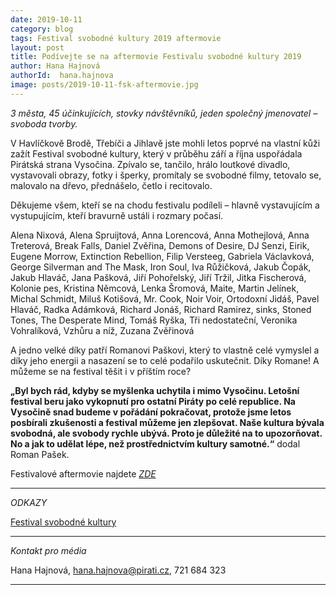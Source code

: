 ```yaml
---
date: 2019-10-11
category: blog
tags: Festival svobodné kultury 2019 aftermovie
layout: post
title: Podívejte se na aftermovie Festivalu svobodné kultury 2019
author: Hana Hajnová
authorId:  hana.hajnova
image: posts/2019-10-11-fsk-aftermovie.jpg
---
```


*3 města, 45 účinkujících, stovky návštěvníků, jeden společný jmenovatel – svoboda tvorby.*

V Havlíčkově Brodě, Třebíči a Jihlavě jste mohli letos poprvé na vlastní kůži zažít Festival svobodné kultury, který v průběhu září a října uspořádala Pirátská strana Vysočina. Zpívalo se, tančilo, hrálo loutkové divadlo, vystavovali obrazy, fotky i šperky, promítaly se svobodné filmy, tetovalo se, malovalo na dřevo, přednášelo, četlo i recitovalo.  

Děkujeme všem, kteří se na chodu festivalu podíleli – hlavně vystavujícím a vystupujícím, kteří bravurně ustáli i rozmary počasí. 

Alena Nixová, Alena Spruijtová, Anna Lorencová, Anna Mothejlová, Anna Treterová, Break Falls, Daniel Zvěřina, Demons of Desire, DJ Senzi, Eirik, Eugene Morrow, Extinction Rebellion, Filip Versteeg, Gabriela Václavková, George Silverman and The Mask, Iron Soul, Iva Růžičková, Jakub Čopák, Jakub Hlaváč, Jana Pašková, Jiří Pohořelský, Jiří Tržil, Jitka Fischerová, Kolonie pes, Kristina Němcová, Lenka Šromová, Maite, Martin Jelínek, Michal Schmidt, Miluš Kotišová, Mr. Cook, Noir Voir, Ortodoxní Jidáš, Pavel Hlaváč, Radka Adámková, Richard Jonáš, Richard Ramirez, sinks, Stoned Tones, The Desperate Mind, Tomáš Ryška, Tři nedostateční, Veronika Vohralíková, Vzhůru a níž, Zuzana Zvěřinová

A jedno velké díky patří Romanovi Paškovi, který to vlastně celé vymyslel a díky jeho energii a nasazení se to celé podařilo uskutečnit. Díky Romane! A můžeme se na festival těšit i v příštím roce?

**„Byl bych rád, kdyby se myšlenka uchytila i mimo Vysočinu. Letošní festival beru jako vykopnutí pro ostatní Piráty po celé republice. Na Vysočině snad budeme v pořádání pokračovat, protože jsme letos posbírali zkušenosti a festival můžeme jen zlepšovat. Naše kultura bývala svobodná, ale svobody rychle ubývá. Proto je důležité na to upozorňovat. No a jak to udělat lépe, než prostřednictvím kultury samotné.“** dodal Roman Pašek.

Festivalové aftermovie najdete *[ZDE](https://www.youtube.com/watch?v=EguGxMCDYLI&fbclid=IwAR3TXZhJOqsXR-GkxX_KyaTIlgtc6nZA4yCUCKKs1WQz1miqpKbYuMCoxk4)*

---

*ODKAZY*

[Festival svobodné kultury](https://vysocina.pirati.cz/cinnost/fsk/)

---

*Kontakt pro média*

Hana Hajnová, hana.hajnova@pirati.cz, 721 684 323

---

